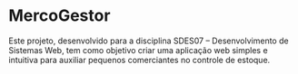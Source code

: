 # MercoGestor
Este projeto, desenvolvido para a disciplina SDES07 – Desenvolvimento de Sistemas Web, tem como objetivo criar uma aplicação web simples e intuitiva para auxiliar pequenos comerciantes no controle de estoque.
